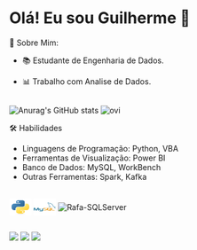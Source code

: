 # Olá! Eu sou Guilherme 👋

🚀 Sobre Mim:

- 📚 Estudante de Engenharia de Dados.
- 📊 Trabalho com Analise de Dados.

  ##

![Anurag's GitHub stats](https://github-readme-stats.vercel.app/api?username=GuilhermeBelisario&show_icons=true&theme=tokyonight)
<img src="https://github-readme-stats.vercel.app/api/top-langs?username=GuilhermeBelisario&show_icons=true&locale=en&layout=compact&theme=tokyonight" alt="ovi" />

🛠️ Habilidades

- Linguagens de Programação: Python, VBA
- Ferramentas de Visualização: Power BI
- Banco de Dados: MySQL, WorkBench
- Outras Ferramentas: Spark, Kafka

<div style="display: inline_block"><br>
  <img align="center" alt="Gui-PY" height="30" width="40" src="https://raw.githubusercontent.com/devicons/devicon/master/icons/python/python-original.svg">
  <img align="center" alt="Gui-MySQl" height="30" width="40" src="https://raw.githubusercontent.com/devicons/devicon/master/icons/mysql/mysql-original-wordmark.svg">
  <img align="center" alt="Rafa-SQLServer" height="30" width="40" src="https://www.svgrepo.com/show/303229/microsoft-sql-server-logo.svg">
</div>

 ##

<div> 
  <a href = "mailto: gbo2000@outlook.com"><img src="https://img.shields.io/badge/Microsoft_Outlook-0078D4?style=for-the-badge&logo=microsoft-outlook&logoColor=white" target="_blank"></a>
  <a href="https://www.linkedin.com/in/guilherme-belisario-de-oliveira-26901a1aa/" target="_blank"><img src="https://img.shields.io/badge/-LinkedIn-%230077B5?style=for-the-badge&logo=linkedin&logoColor=white" target="_blank"></a> 
  <a href="https://www.instagram.com/guiblxz/" target="_blank"><img src="https://img.shields.io/badge/-Instagram-%23E4405F?style=for-the-badge&logo=instagram&logoColor=white" target="_blank"></a>
  
</div>

